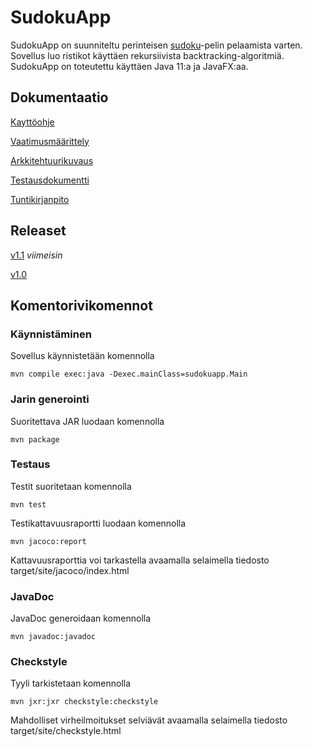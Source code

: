 # SudokuApp

SudokuApp on suunniteltu perinteisen [sudoku](https://en.wikipedia.org/wiki/Sudoku)-pelin pelaamista varten. Sovellus luo ristikot käyttäen rekursiivista backtracking-algoritmiä. SudokuApp on toteutettu käyttäen Java 11:a ja JavaFX:aa.

## Dokumentaatio

[Kayttöohje](https://github.com/osekeranen/sudoku/blob/master/dokumentaatio/manual.md)

[Vaatimusmäärittely](https://github.com/osekeranen/sudoku/blob/master/dokumentaatio/vaatimusmaarittely.md)

[Arkkitehtuurikuvaus](https://github.com/osekeranen/sudoku/blob/master/dokumentaatio/arkkitehtuuri.md)

[Testausdokumentti](https://github.com/osekeranen/sudoku/blob/master/dokumentaatio/testaus.md)

[Tuntikirjanpito](https://github.com/osekeranen/sudoku/blob/master/dokumentaatio/tuntikirjanpito.md)

## Releaset

[v1.1](https://github.com/osekeranen/sudoku/releases/tag/v1.1) *viimeisin*

[v1.0](https://github.com/osekeranen/sudoku/releases/tag/v1.0)

## Komentorivikomennot

### Käynnistäminen

Sovellus käynnistetään komennolla

```
mvn compile exec:java -Dexec.mainClass=sudokuapp.Main
```

### Jarin generointi

Suoritettava JAR luodaan komennolla

```
mvn package
```

### Testaus

Testit suoritetaan komennolla

```
mvn test
```

Testikattavuusraportti luodaan komennolla

```
mvn jacoco:report
```

Kattavuusraporttia voi tarkastella avaamalla selaimella tiedosto target/site/jacoco/index.html

### JavaDoc

JavaDoc generoidaan komennolla

```
mvn javadoc:javadoc
```

### Checkstyle

Tyyli tarkistetaan komennolla

```
mvn jxr:jxr checkstyle:checkstyle
```

Mahdolliset virheilmoitukset selviävät avaamalla selaimella tiedosto target/site/checkstyle.html

